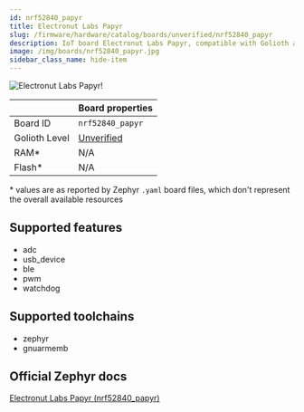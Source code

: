 ```yaml
---
id: nrf52840_papyr
title: Electronut Labs Papyr
slug: /firmware/hardware/catalog/boards/unverified/nrf52840_papyr
description: IoT board Electronut Labs Papyr, compatible with Golioth at unverified level.
image: /img/boards/nrf52840_papyr.jpg
sidebar_class_name: hide-item
---
```


[//]: # (This is an auto-generated file, do not edit! Changes to it will be lost upon re-generation)

![Electronut Labs Papyr!](/img/boards/nrf52840_papyr.jpg "Electronut Labs Papyr")

|                | Board properties     |
| -------------  | -------------------- |
| Board ID       | `nrf52840_papyr` |
| Golioth Level  | [Unverified](/firmware/hardware#unverified-boards) |
| RAM*           | N/A |
| Flash*         | N/A |

\* values are as reported by Zephyr `.yaml` board files, which don't represent the overall available resources



## Supported features

* adc
* usb_device
* ble
* pwm
* watchdog

## Supported toolchains

* zephyr
* gnuarmemb

## Official Zephyr docs

[Electronut Labs Papyr (nrf52840_papyr)](https://docs.zephyrproject.org/latest/boards/electronut/nrf52840_papyr/doc/index.html)

